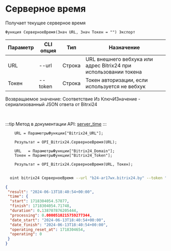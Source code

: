 ﻿---
sidebar_position: 4
---

# Серверное время
 Получает текущее серверное время



`Функция СерверноеВремя(Знач URL, Знач Токен = "") Экспорт`

  | Параметр | CLI опция | Тип | Назначение |
  |-|-|-|-|
  | URL | --url | Строка | URL внешнего вебхука или адрес Bitrix24 при использовании токена |
  | Токен | --token | Строка | Токен авторизации, если используется не вебхук |

  
  Возвращаемое значение:   Соответствие Из КлючИЗначение - сериализованный JSON ответа от Bitrxi24

<br/>

:::tip
Метод в документации API: [server_time](https://dev.1c-bitrix.ru/rest_help/general/server_time.php)
:::
<br/>


```bsl title="Пример кода"
    URL = ПараметрыФункции["Bitrix24_URL"];

    Результат = OPI_Bitrix24.СерверноеВремя(URL);

    URL   = ПараметрыФункции["Bitrix24_Domain"];
    Токен = ПараметрыФункции["Bitrix24_Token"];

    Результат = OPI_Bitrix24.СерверноеВремя(URL, Токен);
```



```sh title="Пример команды CLI"
    
  oint bitrix24 СерверноеВремя --url "b24-ar17wx.bitrix24.by" --token "b9df7366006e9f06006b12e400000001000..."

```

```json title="Результат"
{
 "result": "2024-06-13T18:40:54+00:00",
 "time": {
  "start": 1718304054.57877,
  "finish": 1718304054.71748,
  "duration": 0.138707876205444,
  "processing": 0.0000510215759277344,
  "date_start": "2024-06-13T18:40:54+00:00",
  "date_finish": "2024-06-13T18:40:54+00:00",
  "operating_reset_at": 1718304654,
  "operating": 0
 }
}
```
